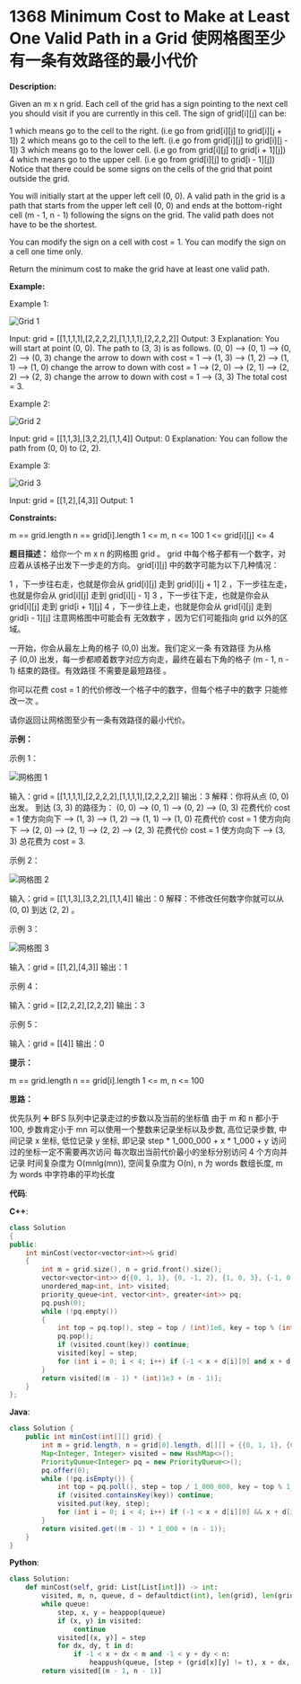 # 1368 Minimum Cost to Make at Least One Valid Path in a Grid 使网格图至少有一条有效路径的最小代价

__Description:__

Given an m x n grid. Each cell of the grid has a sign pointing to the next cell you should visit if you are currently in this cell. The sign of grid\[i][j] can be:

1 which means go to the cell to the right. (i.e go from grid\[i][j] to grid\[i][j + 1])
2 which means go to the cell to the left. (i.e go from grid\[i][j] to grid\[i][j - 1])
3 which means go to the lower cell. (i.e go from grid\[i][j] to grid\[i + 1][j])
4 which means go to the upper cell. (i.e go from grid\[i][j] to grid\[i - 1][j])
Notice that there could be some signs on the cells of the grid that point outside the grid.

You will initially start at the upper left cell (0, 0). A valid path in the grid is a path that starts from the upper left cell (0, 0) and ends at the bottom-right cell (m - 1, n - 1) following the signs on the grid. The valid path does not have to be the shortest.

You can modify the sign on a cell with cost = 1. You can modify the sign on a cell one time only.

Return the minimum cost to make the grid have at least one valid path.

__Example:__

Example 1:

![Grid 1](https://assets.leetcode.com/uploads/2020/02/13/grid1.png)

Input: grid = [[1,1,1,1],[2,2,2,2],[1,1,1,1],[2,2,2,2]]
Output: 3
Explanation: You will start at point (0, 0).
The path to (3, 3) is as follows. (0, 0) --> (0, 1) --> (0, 2) --> (0, 3) change the arrow to down with cost = 1 --> (1, 3) --> (1, 2) --> (1, 1) --> (1, 0) change the arrow to down with cost = 1 --> (2, 0) --> (2, 1) --> (2, 2) --> (2, 3) change the arrow to down with cost = 1 --> (3, 3)
The total cost = 3.

Example 2:

![Grid 2](https://assets.leetcode.com/uploads/2020/02/13/grid2.png)

Input: grid = [[1,1,3],[3,2,2],[1,1,4]]
Output: 0
Explanation: You can follow the path from (0, 0) to (2, 2).

Example 3:

![Grid 3](https://assets.leetcode.com/uploads/2020/02/13/grid3.png)

Input: grid = [[1,2],[4,3]]
Output: 1

__Constraints:__

m == grid.length
n == grid\[i].length
1 <= m, n <= 100
1 <= grid\[i][j] <= 4

__题目描述：__
给你一个 m x n 的网格图 grid 。 grid 中每个格子都有一个数字，对应着从该格子出发下一步走的方向。 grid\[i][j] 中的数字可能为以下几种情况：

1 ，下一步往右走，也就是你会从 grid\[i][j] 走到 grid\[i][j + 1]
2 ，下一步往左走，也就是你会从 grid\[i][j] 走到 grid\[i][j - 1]
3 ，下一步往下走，也就是你会从 grid\[i][j] 走到 grid\[i + 1][j]
4 ，下一步往上走，也就是你会从 grid\[i][j] 走到 grid\[i - 1][j]
注意网格图中可能会有 无效数字 ，因为它们可能指向 grid 以外的区域。

一开始，你会从最左上角的格子 (0,0) 出发。我们定义一条 有效路径 为从格子 (0,0) 出发，每一步都顺着数字对应方向走，最终在最右下角的格子 (m - 1, n - 1) 结束的路径。有效路径 不需要是最短路径 。

你可以花费 cost = 1 的代价修改一个格子中的数字，但每个格子中的数字 只能修改一次 。

请你返回让网格图至少有一条有效路径的最小代价。

__示例：__

示例 1：

![网格图 1](https://assets.leetcode-cn.com/aliyun-lc-upload/uploads/2020/02/29/grid1.png)

输入：grid = [[1,1,1,1],[2,2,2,2],[1,1,1,1],[2,2,2,2]]
输出：3
解释：你将从点 (0, 0) 出发。
到达 (3, 3) 的路径为： (0, 0) --> (0, 1) --> (0, 2) --> (0, 3) 花费代价 cost = 1 使方向向下 --> (1, 3) --> (1, 2) --> (1, 1) --> (1, 0) 花费代价 cost = 1 使方向向下 --> (2, 0) --> (2, 1) --> (2, 2) --> (2, 3) 花费代价 cost = 1 使方向向下 --> (3, 3)
总花费为 cost = 3.

示例 2：

![网格图 2](https://assets.leetcode-cn.com/aliyun-lc-upload/uploads/2020/02/29/grid2.png)

输入：grid = [[1,1,3],[3,2,2],[1,1,4]]
输出：0
解释：不修改任何数字你就可以从 (0, 0) 到达 (2, 2) 。

示例 3：

![网格图 3](https://assets.leetcode-cn.com/aliyun-lc-upload/uploads/2020/02/29/grid3.png)

输入：grid = [[1,2],[4,3]]
输出：1

示例 4：

输入：grid = [[2,2,2],[2,2,2]]
输出：3

示例 5：

输入：grid = [[4]]
输出：0

__提示：__

m == grid.length
n == grid\[i].length
1 <= m, n <= 100

__思路：__

优先队列 ➕ BFS
队列中记录走过的步数以及当前的坐标值
由于 m 和 n 都小于 100, 步数肯定小于 mn
可以使用一个整数来记录坐标以及步数, 高位记录步数, 中间记录 x 坐标, 低位记录 y 坐标, 即记录 step \* 1_000_000 + x \* 1_000 + y
访问过的坐标一定不需要再次访问
每次取出当前代价最小的坐标分别访问 4 个方向并记录
时间复杂度为 O(mnlg(mn)), 空间复杂度为 O(n), n 为 words 数组长度, m 为 words 中字符串的平均长度

__代码__:

__C++__:

```C++
class Solution 
{
public:
    int minCost(vector<vector<int>>& grid) 
    {
        int m = grid.size(), n = grid.front().size();
        vector<vector<int>> d{{0, 1, 1}, {0, -1, 2}, {1, 0, 3}, {-1, 0, 4}};
        unordered_map<int, int> visited;
        priority_queue<int, vector<int>, greater<int>> pq;
        pq.push(0);
        while (!pq.empty()) 
        {
            int top = pq.top(), step = top / (int)1e6, key = top % (int)1e6, x = key / (int)1e3, y = key % (int)1e3;
            pq.pop();
            if (visited.count(key)) continue;
            visited[key] = step;
            for (int i = 0; i < 4; i++) if (-1 < x + d[i][0] and x + d[i][0] < m and -1 < y + d[i][1] and y + d[i][1] < n) pq.push((step + (grid[x][y] != d[i][2])) * (int)1e6 + (x + d[i][0]) * (int)1e3 + y + d[i][1]);
        }
        return visited[(m - 1) * (int)1e3 + (n - 1)];
    }
};
```

__Java__:

```Java
class Solution {
    public int minCost(int[][] grid) {
        int m = grid.length, n = grid[0].length, d[][] = {{0, 1, 1}, {0, -1, 2}, {1, 0, 3}, {-1, 0, 4}};
        Map<Integer, Integer> visited = new HashMap<>();
        PriorityQueue<Integer> pq = new PriorityQueue<>();
        pq.offer(0);
        while (!pq.isEmpty()) {
            int top = pq.poll(), step = top / 1_000_000, key = top % 1_000_000, x = key / 1_000, y = key % 1_000;
            if (visited.containsKey(key)) continue;
            visited.put(key, step);
            for (int i = 0; i < 4; i++) if (-1 < x + d[i][0] && x + d[i][0] < m && -1 < y + d[i][1] && y + d[i][1] < n) pq.offer((step + (grid[x][y] == d[i][2] ? 0 : 1)) * 1_000_000 + (x + d[i][0]) * 1_000 + y + d[i][1]);
        }
        return visited.get((m - 1) * 1_000 + (n - 1));
    }
}
```

__Python__:

```Python
class Solution:
    def minCost(self, grid: List[List[int]]) -> int:
        visited, m, n, queue, d = defaultdict(int), len(grid), len(grid[0]), [(0, 0, 0)], [(0, 1, 1), (0, -1, 2), (1, 0, 3), (-1, 0, 4)]
        while queue:
            step, x, y = heappop(queue)
            if (x, y) in visited:
                continue
            visited[(x, y)] = step
            for dx, dy, t in d:
                if -1 < x + dx < m and -1 < y + dy < n:
                    heappush(queue, [step + (grid[x][y] != t), x + dx, y + dy])
        return visited[(m - 1, n - 1)]
```
